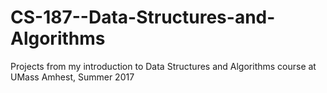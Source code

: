 # CS-187--Data-Structures-and-Algorithms
Projects from my introduction to Data Structures and Algorithms course at UMass Amhest, Summer 2017
